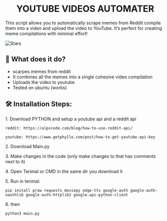 <h1 align="center" id="title">YOUTUBE VIDEOS AUTOMATER</h1>

<p id="description">This script allows you to automatically scrape memes from Reddit compile them into a video and upload the video to YouTube. It’s perfect for creating meme compilations with minimal effort!</p>

![Stars](https://img.shields.io/github/stars/Arandomdude222/Yt-automater?style=social)

  
  
<h2>🧐 What does it do?</h2>

*   scarpes memes from reddit
*   It combines all the memes into a single cohesive video compilation
*   Uploads the video to youtube
*   Tested on ubuntu (works)

<h2>🛠️ Installation Steps:</h2>

<p>1. Download PYTHON and setup a youtube api and a reddit api</p>

```
reddit: https://alpscode.com/blog/how-to-use-reddit-api/
```
```
youtube: https://www.getphyllo.com/post/how-to-get-youtube-api-key
```

<p>2. Download Main.py</p>

<p>3. Make changes in the code (only make changes to that has comments next to it)</p>

<p>4. Open Terimal or CMD in the same dir you download it</p>

<p>5. Run in terimal:</p>

```
pip install praw requests moviepy edge-tts google-auth google-auth-oauthlib google-auth-httplib2 google-api-python-client

```

<p>6. then</p>

```
python3 main.py
```

